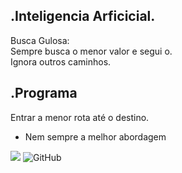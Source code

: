 .Inteligencia Arficicial.         
--             
Busca Gulosa:  
Sempre busca o menor valor e  segui o.  
Ignora outros caminhos.   



.Programa
--
Entrar a menor rota até o destino.      

- Nem sempre a melhor abordagem

![](https://img.shields.io/badge/python-3.9-informational?style=flat&logo=python&logoColor=white&color=blue)   ![GitHub](https://img.shields.io/badge/licence-MIT-GREE) 


